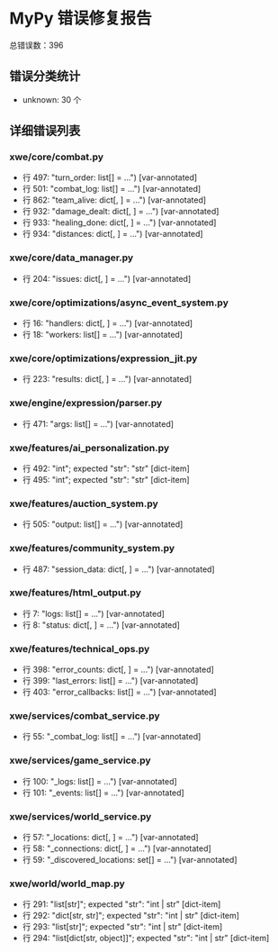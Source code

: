 # MyPy 错误修复报告

总错误数：396

## 错误分类统计
- unknown: 30 个

## 详细错误列表

### xwe/core/combat.py
- 行 497: "turn_order: list[<type>] = ...")  [var-annotated]
- 行 501: "combat_log: list[<type>] = ...")  [var-annotated]
- 行 862: "team_alive: dict[<type>, <type>] = ...")  [var-annotated]
- 行 932: "damage_dealt: dict[<type>, <type>] = ...")  [var-annotated]
- 行 933: "healing_done: dict[<type>, <type>] = ...")  [var-annotated]
- 行 934: "distances: dict[<type>, <type>] = ...")  [var-annotated]

### xwe/core/data_manager.py
- 行 204: "issues: dict[<type>, <type>] = ...")  [var-annotated]

### xwe/core/optimizations/async_event_system.py
- 行 16: "handlers: dict[<type>, <type>] = ...")  [var-annotated]
- 行 18: "workers: list[<type>] = ...")  [var-annotated]

### xwe/core/optimizations/expression_jit.py
- 行 223: "results: dict[<type>, <type>] = ...")  [var-annotated]

### xwe/engine/expression/parser.py
- 行 471: "args: list[<type>] = ...")  [var-annotated]

### xwe/features/ai_personalization.py
- 行 492: "int"; expected "str": "str"  [dict-item]
- 行 495: "int"; expected "str": "str"  [dict-item]

### xwe/features/auction_system.py
- 行 505: "output: list[<type>] = ...")  [var-annotated]

### xwe/features/community_system.py
- 行 487: "session_data: dict[<type>, <type>] = ...")  [var-annotated]

### xwe/features/html_output.py
- 行 7: "logs: list[<type>] = ...")  [var-annotated]
- 行 8: "status: dict[<type>, <type>] = ...")  [var-annotated]

### xwe/features/technical_ops.py
- 行 398: "error_counts: dict[<type>, <type>] = ...")  [var-annotated]
- 行 399: "last_errors: list[<type>] = ...")  [var-annotated]
- 行 403: "error_callbacks: list[<type>] = ...")  [var-annotated]

### xwe/services/combat_service.py
- 行 55: "_combat_log: list[<type>] = ...")  [var-annotated]

### xwe/services/game_service.py
- 行 100: "_logs: list[<type>] = ...")  [var-annotated]
- 行 101: "_events: list[<type>] = ...")  [var-annotated]

### xwe/services/world_service.py
- 行 57: "_locations: dict[<type>, <type>] = ...")  [var-annotated]
- 行 58: "_connections: dict[<type>, <type>] = ...")  [var-annotated]
- 行 59: "_discovered_locations: set[<type>] = ...")  [var-annotated]

### xwe/world/world_map.py
- 行 291: "list[str]"; expected "str": "int | str"  [dict-item]
- 行 292: "dict[str, str]"; expected "str": "int | str"  [dict-item]
- 行 293: "list[str]"; expected "str": "int | str"  [dict-item]
- 行 294: "list[dict[str, object]]"; expected "str": "int | str"  [dict-item]